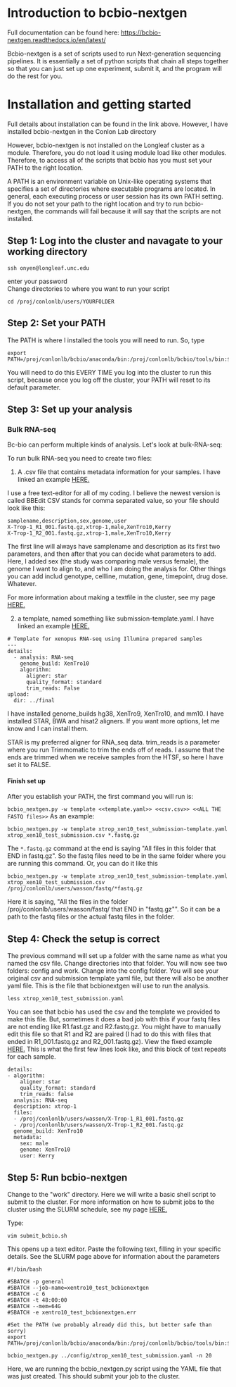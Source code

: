 # Introduction to bcbio-nextgen
Full documentation can be found here:
https://bcbio-nextgen.readthedocs.io/en/latest/

Bcbio-nextgen is a set of scripts used to run Next-generation sequencing pipelines. It is essentially a set of python scripts that chain all steps together so that you can just set up one experiment, submit it, and the program will do the rest for you.

# Installation and getting started
Full details about installation can be found in the link above. However, I have installed bcbio-nextgen in the Conlon Lab directory

However, bcbio-nextgen is not installed on the Longleaf cluster as a module. Therefore, you do not load it using module load like other modules. Therefore, to access all of the scripts that bcbio has you must set your PATH to the right location.

A PATH is an environment variable on Unix-like operating systems that specifies a set of directories where executable programs are located. In general, each executing process or user session has its own PATH setting. If you do not set your path to the right location and try to run bcbio-nextgen, the commands will fail because it will say that the scripts are not installed. 

## Step 1: Log into the cluster and navagate to your working directory
```
ssh onyen@longleaf.unc.edu
```
enter your password
<br>
Change directories to where you want to run your script
```
cd /proj/conlonlb/users/YOURFOLDER
```
## Step 2: Set your PATH
The PATH is where I installed the tools you will need to run. So, type
```
export PATH=/proj/conlonlb/bcbio/anaconda/bin:/proj/conlonlb/bcbio/tools/bin:$PATH
```
You will need to do this EVERY TIME you log into the cluster to run this script, because once you log off the cluster, your PATH will reset to its default parameter. 

## Step 3: Set up your analysis
### Bulk RNA-seq
Bc-bio can perform multiple kinds of analysis. Let's look at bulk-RNA-seq:

To run bulk RNA-seq you need to create two files:
1) A .csv file that contains metadata information for your samples. I have linked an example [HERE.](https://github.com/drlaurenwasson/Compute_Clustering/blob/master/bcbio-nextgen/xtrop_xen10_test_submission.csv)

I use a free text-editor for all of my coding. I believe the newest version is called BBEdit
CSV stands for comma separated value, so your file should look like this:

```
samplename,description,sex,genome,user
X-Trop-1_R1_001.fastq.gz,xtrop-1,male,XenTro10,Kerry
X-Trop-1_R2_001.fastq.gz,xtrop-1,male,XenTro10,Kerry
```

The first line will always have samplename and description as its first two parameters, and then after that you can decide what parameters to add. Here, I added sex (the study was comparing male versus female), the genome I want to align to, and who I am doing the analysis for. Other things you can add includ genotype, cellline, mutation, gene, timepoint, drug dose. Whatever.

For more information about making a textfile in the cluster, see my page [HERE.](https://github.com/drlaurenwasson/Compute_Clustering/blob/master/04-Making%20text%20files%20via%20command%20line.md)

2. a template, named something like submission-template.yaml. I have linked an example [HERE.](https://github.com/drlaurenwasson/Compute_Clustering/blob/master/bcbio-nextgen/xtrop_xen10_test_submission-template.yaml)

```
# Template for xenopus RNA-seq using Illumina prepared samples
---
details:
  - analysis: RNA-seq
    genome_build: XenTro10
    algorithm:
      aligner: star
      quality_format: standard
      trim_reads: False
upload:
  dir: ../final
```

I have installed genome_builds hg38, XenTro9, XenTro10, and mm10. I have installed STAR, BWA and hisat2 aligners. If you want more options, let me know and I can install them. 

STAR is my preferred aligner for RNA_seq data. trim_reads is a parameter where you run Trimmomatic to trim the ends off of reads. I assume that the ends are trimmed when we receive samples from the HTSF, so here I have set it to FALSE. 

#### Finish set up
After you establish your PATH, the first command you will run is: 

```bcbio_nextgen.py -w template <<template.yaml>> <<csv.csv>> <<ALL THE FASTQ files>>```
As an example: 
```
bcbio_nextgen.py -w template xtrop_xen10_test_submission-template.yaml xtrop_xen10_test_submission.csv *.fastq.gz
```
The ```*.fastq.gz``` command at the end is saying "All files in this folder that END in fastq.gz". So the fastq files need to be in the same folder where you are running this command. Or, you can do it like this 

```
bcbio_nextgen.py -w template xtrop_xen10_test_submission-template.yaml xtrop_xen10_test_submission.csv /proj/conlonlb/users/wasson/fastq/*fastq.gz
```
Here it is saying, "All the files in the folder /proj/conlonlb/users/wasson/fastq/ that END in "fastq.gz"". So it can be a path to the fastq files or the actual fastq files in the folder. 

## Step 4: Check the setup is correct
The previous command will set up a folder with the same name as what you named the csv file. Change directories into that folder. You will now see two folders: config and work.
Change into the config folder. You will see your original csv and submission template yaml file, but there will also be another yaml file. This is the file that bcbionextgen will use to run the analysis.

```
less xtrop_xen10_test_submission.yaml
```

You can see that bcbio has used the csv and the template we provided to make this file. But, sometimes it does a bad job with this if your fastq files are not ending like R1.fast.gz and R2.fastq.gz. You might have to manually edit this file so that R1 and R2 are paired (I had to do this with files that ended in R1_001.fastq.gz and R2_001.fastq.gz). View the fixed example [HERE.](https://github.com/drlaurenwasson/Compute_Clustering/blob/master/bcbio-nextgen/xtrop_xen10_test_submission.yaml) This is what the first few lines look like, and this block of text repeats for each sample.

```
details:
- algorithm:
    aligner: star
    quality_format: standard
    trim_reads: false
  analysis: RNA-seq
  description: xtrop-1
  files:
  - /proj/conlonlb/users/wasson/X-Trop-1_R1_001.fastq.gz
  - /proj/conlonlb/users/wasson/X-Trop-1_R2_001.fastq.gz
  genome_build: XenTro10
  metadata:
    sex: male
    genome: XenTro10
    user: Kerry
```

## Step 5: Run bcbio-nextgen

Change to the "work" directory. Here we will write a basic shell script to submit to the cluster. For more information on how to submit jobs to the cluster using the SLURM schedule, see my page [HERE.](https://github.com/drlaurenwasson/Compute_Clustering/blob/master/03-SLURM.md) 

Type:
```
vim submit_bcbio.sh
```
This opens up a text editor. Paste the following text, filling in your specific details. See the SLURM page above for information about the parameters
```
#!/bin/bash

#SBATCH -p general
#SBATCH --job-name=xentro10_test_bcbionextgen
#SBATCH -c 6
#SBATCH -t 48:00:00
#SBATCH --mem=64G
#SBATCH -e xentro10_test_bcbionextgen.err

#Set the PATH (we probably already did this, but better safe than sorry)
export PATH=/proj/conlonlb/bcbio/anaconda/bin:/proj/conlonlb/bcbio/tools/bin:$PATH

bcbio_nextgen.py ../config/xtrop_xen10_test_submission.yaml -n 20
```

Here, we are running the bcbio_nextgen.py script using the YAML file that was just created. This should submit your job to the cluster. 
